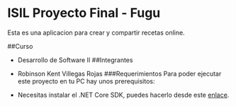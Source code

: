 ﻿# ISIL Proyecto Final - Fugu
Esta es una aplicacion para crear y compartir recetas online.

##Curso
- Desarrollo de Software II
##Integrantes
- Robinson Kent Villegas Rojas
###Requerimientos
Para poder ejecutar este proyecto en tu PC hay unos prerequisitos:

- Necesitas instalar el .NET Core SDK, puedes hacerlo desde este [enlace](https://www.microsoft.com/net/core#windows).